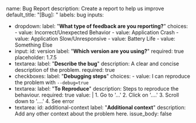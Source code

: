name: Bug Report
description: Create a report to help us improve
default_title: "[Bug]: "
labels: bug
inputs:
- dropdown:
    label: "**What type of feedback are you reporting?**"
    choices:
      - value: Incorrect/Unexpected Behavior
      - value: Application Crash
      - value: Application Slow/Unresponsive
      - value: Battery Life
      - value: Something Else
- input:
    id: version
    label: "**Which version are you using?**"
    required: true
    placeholder: 1.7.5
- textarea:
    label: "**Describe the bug**"
    description: A clear and concise description of the problem.
    required: true
- checkboxes:
    label: "**Debugging steps**"
    choices:
      - value: I can reproduce the problem with `--debug=true`
- textarea:
    label: "**To Reproduce**"
    description: Steps to reproduce the behaviour.
    required: true
    value: |
      1. Go to '...'
      2. Click on '....'
      3. Scroll down to '....'
      4. See error
- textarea:
    id: additional-context
    label: "**Additional context**"
    description: Add any other context about the problem here.
issue_body: false
